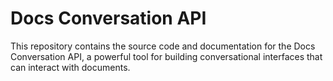 # Docs Conversation API

This repository contains the source code and documentation for the Docs Conversation API, a powerful tool for building conversational interfaces that can interact with documents.